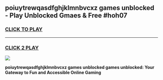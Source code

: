 
## poiuytrewqasdfghjklmnbvcxz games unblocked - Play Unblocked Gmaes & Free #hoh07
<h3>
<a href="https://premium.freeplayer.one?title=poiuytrewqasdfghjklmnbvcxz_games_unblocked&ref=03M">CLICK TO PLAY</a></h3>
<hr>

<h3>
<a href="https://premium.freeplayer.one?title=poiuytrewqasdfghjklmnbvcxz_games_unblocked&ref=03M">CLICK 2 PLAY</a>
  
</h3>

<a href="https://premium.freeplayer.one?title=poiuytrewqasdfghjklmnbvcxz_games_unblocked&ref=03M"><img src="https://clearcache.store/games.png"></a>


**poiuytrewqasdfghjklmnbvcxz games unblocked games unblocked: Your Gateway to Fun and Accessible Online Gaming**
